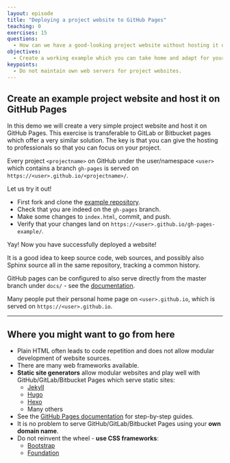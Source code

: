 ```yaml
---
layout: episode
title: "Deploying a project website to GitHub Pages"
teaching: 0
exercises: 15
questions:
  - How can we have a good-looking project website without hosting it ourselves?
objectives:
  - Create a working example which you can take home and adapt for your project.
keypoints:
  - Do not maintain own web servers for project websites.
---
```


## Create an example project website and host it on GitHub Pages

In this demo we will create a very simple project website and host it on GitHub
Pages. This exercise is transferable to GitLab or Bitbucket pages which offer a
very similar solution. The key is that you can give the hosting to
professionals so that you can focus on your project.

Every project `<projectname>` on GitHub under the user/namespace `<user>` which
contains a branch `gh-pages` is served on
`https://<user>.github.io/<projectname>/`.

Let us try it out!

- First fork and clone the [example repository](https://github.com/coderefinery/gh-pages-example).
- Check that you are indeed on the `gh-pages` branch.
- Make some changes to `index.html`, commit, and push.
- Verify that your changes land on `https://<user>.github.io/gh-pages-example/`.

Yay! Now you have successfully deployed a website!

It is a good idea to keep source code, web sources, and possibly also Sphinx
source all in the same repository, tracking a common history.

GitHub pages can be configured to also serve directly from the master branch
under `docs/` - see the [documentation](https://help.github.com/articles/configuring-a-publishing-source-for-github-pages/).

Many people put their personal home page on `<user>.github.io`, which is served
on `https://<user>.github.io`.

---

## Where you might want to go from here

- Plain HTML often leads to code repetition and does not allow modular development of website sources.
- There are many web frameworks available.
- **Static site generators** allow modular websites and play well with GitHub/GitLab/Bitbucket Pages which serve static sites:
  - [Jekyll](https://jekyllrb.com)
  - [Hugo](https://gohugo.io)
  - [Hexo](https://hexo.io)
  - Many others
- See the [GitHub Pages documentation](https://pages.github.com) for step-by-step guides.
- It is no problem to serve GitHub/GitLab/Bitbucket Pages using your **own domain name**.
- Do not reinvent the wheel - **use CSS frameworks**:
    - [Bootstrap](http://getbootstrap.com)
    - [Foundation](http://foundation.zurb.com)
